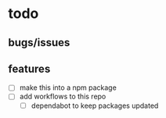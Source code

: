 # todo

## bugs/issues

## features

- [ ] make this into a npm package
- [ ] add workflows to this repo
  - [ ] dependabot to keep packages updated

